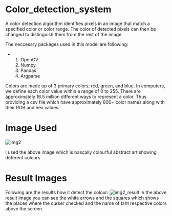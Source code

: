# Color_detection_system
A color detection algorithm identifies pixels in an image that match a specified color or color range. The color of detected pixels can then be changed to distinguish them from the rest of the image.

The neccesary packages used in this model are following:
* 1. OpenCV
  2. Numpy
  3. Pandas
  4. Argparse

Colors are made up of 3 primary colors; red, green, and blue. In computers, we define each color value within a range of 0 to 255. There are approximately 16.5 million different ways to represent a color. Thus providing a csv file which have approximately 800+ color names along with their RGB and hex values.

# Image Used
![img2](https://github.com/SSn581/Color_detection_system/assets/80092693/3cb9bb6e-5076-4075-b5de-72f38b1101db)

I used the above image which is bascally colourful abstract art showing deferent colours

# Result Images
Folowing are the results how it detect the colour:
![img2_result](https://github.com/SSn581/Color_detection_system/assets/80092693/3c371da9-6bf9-4e3a-8d67-2233908930bc)
In the above result image you can see the white arrows and the squares which shows the places where the curser checked and the name of taht respective colors above the screen.
